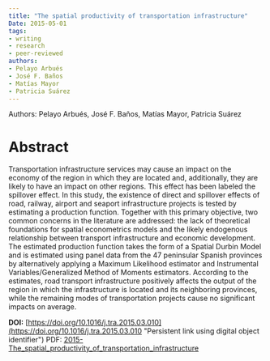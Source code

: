 ```yaml
---
title: "The spatial productivity of transportation infrastructure"
Date: 2015-05-01
tags:
- writing
- research
- peer-reviewed
authors:
- Pelayo Arbués
- José F. Baños
- Matías Mayor
- Patricia Suárez
---
```


Authors: Pelayo Arbués, José F. Baños, Matías Mayor, Patricia Suárez

# Abstract

Transportation infrastructure services may cause an impact on the economy of the region in which they are located and, additionally, they are likely to have an impact on other regions. This effect has been labeled the spillover effect. In this study, the existence of direct and spillover effects of road, railway, airport and seaport infrastructure projects is tested by estimating a production function. Together with this primary objective, two common concerns in the literature are addressed: the lack of theoretical foundations for spatial econometrics models and the likely endogenous relationship between transport infrastructure and economic development. The estimated production function takes the form of a Spatial Durbin Model and is estimated using panel data from the 47 peninsular Spanish provinces by alternatively applying a Maximum Likelihood estimator and Instrumental Variables/Generalized Method of Moments estimators. According to the estimates, road transport infrastructure positively affects the output of the region in which the infrastructure is located and its neighboring provinces, while the remaining modes of transportation projects cause no significant impacts on average.


**DOI:** [https://doi.org/10.1016/j.tra.2015.03.010](https://doi.org/10.1016/j.tra.2015.03.010 "Persistent link using digital object identifier")
PDF: [2015-The_spatial_productivity_of_transportation_infrastructure](research/pdfs/2015-The_spatial_productivity_of_transportation_infrastructure.pdf)